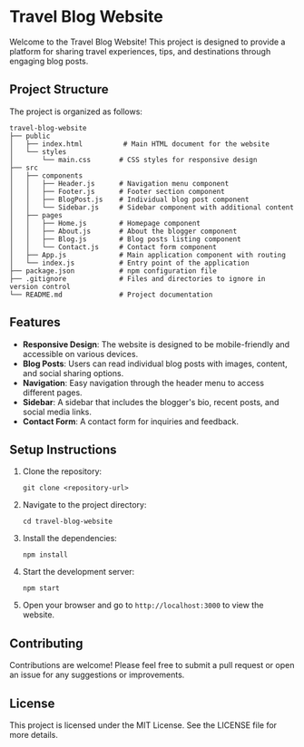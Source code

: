 # Travel Blog Website

Welcome to the Travel Blog Website! This project is designed to provide a platform for sharing travel experiences, tips, and destinations through engaging blog posts.

## Project Structure

The project is organized as follows:

```
travel-blog-website
├── public
│   ├── index.html          # Main HTML document for the website
│   └── styles
│       └── main.css       # CSS styles for responsive design
├── src
│   ├── components
│   │   ├── Header.js      # Navigation menu component
│   │   ├── Footer.js      # Footer section component
│   │   ├── BlogPost.js    # Individual blog post component
│   │   └── Sidebar.js     # Sidebar component with additional content
│   ├── pages
│   │   ├── Home.js        # Homepage component
│   │   ├── About.js       # About the blogger component
│   │   ├── Blog.js        # Blog posts listing component
│   │   └── Contact.js     # Contact form component
│   ├── App.js             # Main application component with routing
│   └── index.js           # Entry point of the application
├── package.json           # npm configuration file
├── .gitignore             # Files and directories to ignore in version control
└── README.md              # Project documentation
```

## Features

- **Responsive Design**: The website is designed to be mobile-friendly and accessible on various devices.
- **Blog Posts**: Users can read individual blog posts with images, content, and social sharing options.
- **Navigation**: Easy navigation through the header menu to access different pages.
- **Sidebar**: A sidebar that includes the blogger's bio, recent posts, and social media links.
- **Contact Form**: A contact form for inquiries and feedback.

## Setup Instructions

1. Clone the repository:
   ```
   git clone <repository-url>
   ```

2. Navigate to the project directory:
   ```
   cd travel-blog-website
   ```

3. Install the dependencies:
   ```
   npm install
   ```

4. Start the development server:
   ```
   npm start
   ```

5. Open your browser and go to `http://localhost:3000` to view the website.

## Contributing

Contributions are welcome! Please feel free to submit a pull request or open an issue for any suggestions or improvements.

## License

This project is licensed under the MIT License. See the LICENSE file for more details.